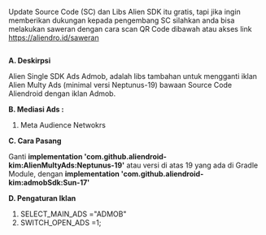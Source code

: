 Update Source Code (SC) dan Libs Alien SDK itu gratis, tapi jika ingin memberikan dukungan kepada pengembang SC silahkan anda bisa melakukan saweran dengan cara scan QR Code dibawah atau akses link https://aliendro.id/saweran
<p><img src="https://aliendro.id/uploads/images-file-manager/202211/img_63738decd99593-65171035-52358629.jpg" alt="" style="display: block; margin-left: auto; margin-right: auto;" /></p>
 <b>A. Deskirpsi </b>

Alien Single SDK Ads Admob, adalah libs tambahan untuk mengganti iklan Alien Multy Ads (minimal versi Neptunus-19) bawaan Source Code Aliendroid dengan iklan Admob.

 <b>B. Mediasi Ads : </b>
1. Meta Audience Netwokrs

 <b>C. Cara Pasang </b>

Ganti <b>implementation 'com.github.aliendroid-kim:AlienMultyAds:Neptunus-19'</b> atau versi di atas 19 yang ada di Gradle Module, 
dengan <b>implementation 'com.github.aliendroid-kim:admobSdk:Sun-17'</b>

 
<b>D. Pengaturan Iklan</b>
1. SELECT_MAIN_ADS ="ADMOB"
2. SWITCH_OPEN_ADS =1;

